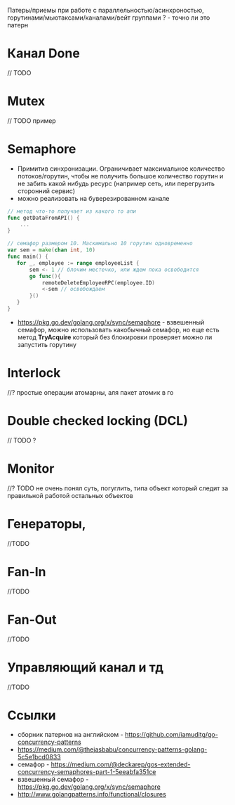 Патеры/приемы при работе с параллельностью/асинхроностью, горутинами/мьютаксами/каналами/вейт группами
? - точно ли это патерн

# Канал Done
// TODO

# Mutex
// TODO пример

# Semaphore
- Примитив синхронизации. Ограничивает максимальное количество потоков/горутин, чтобы не получить большое количество горутин и не забить какой нибудь ресурс (например сеть, или перегрузить сторонний сервис)
- можно реализовать на буверезированном канале
```go
// метод что-то получает из какого то апи
func getDataFromAPI() {
    ...
}

// семафор размером 10. Маскимально 10 горутин одновременно
var sem = make(chan int, 10)
func main() {
   for _, employee := range employeeList {
       sem <- 1 // блочим местечко, или ждем пока освободится
       go func(){ 
           remoteDeleteEmployeeRPC(employee.ID)
           <-sem // освобождаем
       }()
   }
}
```
- https://pkg.go.dev/golang.org/x/sync/semaphore - взвешенный семафор, можно использовать какобычный семафор, но еще есть метод  **TryAcquire** который без блокировки проверяет можно ли запустить горутину


# Interlock
//? простые операции атомарны, аля пакет атомик в го

# Double checked locking (DCL)
// TODO ?

# Monitor
//? TODO не очень понял суть, погуглить, типа объект который следит за правильной работой остальных объектов

# Генераторы, 
//TODO
# Fan-In
//TODO
# Fan-Out
//TODO
# Управляющий канал и тд
//TODO

# Ссылки
- сборник патернов на английском - https://github.com/iamuditg/go-concurrency-patterns
- https://medium.com/@thejasbabu/concurrency-patterns-golang-5c5e1bcd0833
- семафор - https://medium.com/@deckarep/gos-extended-concurrency-semaphores-part-1-5eeabfa351ce
- взвешенный семафор - https://pkg.go.dev/golang.org/x/sync/semaphore
- http://www.golangpatterns.info/functional/closures
